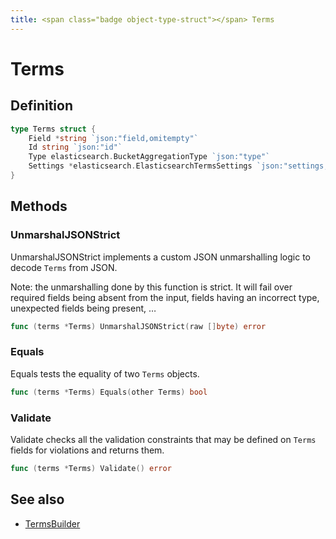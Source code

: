 ```yaml
---
title: <span class="badge object-type-struct"></span> Terms
---
```

# <span class="badge object-type-struct"></span> Terms

## Definition

```go
type Terms struct {
    Field *string `json:"field,omitempty"`
    Id string `json:"id"`
    Type elasticsearch.BucketAggregationType `json:"type"`
    Settings *elasticsearch.ElasticsearchTermsSettings `json:"settings,omitempty"`
}
```
## Methods

### <span class="badge object-method"></span> UnmarshalJSONStrict

UnmarshalJSONStrict implements a custom JSON unmarshalling logic to decode `Terms` from JSON.

Note: the unmarshalling done by this function is strict. It will fail over required fields being absent from the input, fields having an incorrect type, unexpected fields being present, …

```go
func (terms *Terms) UnmarshalJSONStrict(raw []byte) error
```

### <span class="badge object-method"></span> Equals

Equals tests the equality of two `Terms` objects.

```go
func (terms *Terms) Equals(other Terms) bool
```

### <span class="badge object-method"></span> Validate

Validate checks all the validation constraints that may be defined on `Terms` fields for violations and returns them.

```go
func (terms *Terms) Validate() error
```

## See also

 * <span class="badge builder"></span> [TermsBuilder](./builder-TermsBuilder.md)
